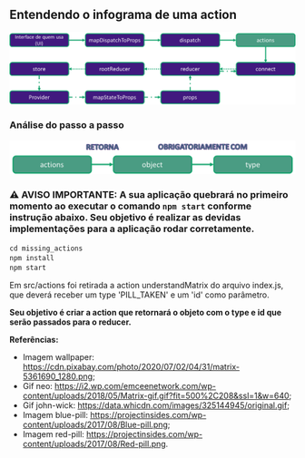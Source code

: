 ## Entendendo o infograma de uma action

![react-redux](images/actions-info.png)

### Análise do passo a passo
![actions](images/actions.png)

### ⚠️ **AVISO IMPORTANTE:** A sua aplicação quebrará no primeiro momento ao executar o comando `npm start` conforme instrução abaixo. Seu objetivo é realizar as devidas implementações para a aplicação rodar corretamente.

```javascript
cd missing_actions
npm install
npm start
```

Em src/actions foi retirada a action understandMatrix do arquivo index.js, que deverá receber um type 'PILL_TAKEN' e um 'id' como parâmetro.

**Seu objetivo é criar a action que retornará o objeto com o type e id que serão passados para o reducer.**

**Referências:**

- Imagem wallpaper: https://cdn.pixabay.com/photo/2020/07/02/04/31/matrix-5361690_1280.png;
- Gif neo: https://i2.wp.com/emceenetwork.com/wp-content/uploads/2018/05/Matrix-gif.gif?fit=500%2C208&ssl=1&w=640;
- Gif john-wick: https://data.whicdn.com/images/325144945/original.gif;
- Imagem blue-pill: https://projectinsides.com/wp-content/uploads/2017/08/Blue-pill.png;
- Imagem red-pill: https://projectinsides.com/wp-content/uploads/2017/08/Red-pill.png.
